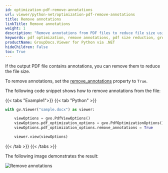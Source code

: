 ```yaml
---
id: optimization-pdf-remove-annotations
url: viewer/python-net/optimization-pdf-remove-annotations
title: Remove annotations
linkTitle: Remove annotations
weight: 1
description: "Remove annotations from PDF files to reduce file size using the GroupDocs.Viewer Python API."
keywords: pdf optimization, remove annotations, pdf size reduction, groupdocs viewer, pdf rendering, annotation removal, pdf compression
productName: GroupDocs.Viewer for Python via .NET
hideChildren: False
toc: True
---
```

If the output PDF file contains annotations, you can remove them to reduce the file size.

To remove annotations, set the [remove_annotations](https://reference.groupdocs.com/viewer/python-net/groupdocs.viewer.options/pdfoptimizationoptions/#properties) property to `True`.

The following code snippet shows how to remove annotations from the file:

{{< tabs "Example1">}}
{{< tab "Python" >}}
```python
with gv.Viewer("sample.docx") as viewer:

    viewOptions = gvo.PdfViewOptions()
    viewOptions.pdf_optimization_options = gvo.PdfOptimizationOptions()
    viewOptions.pdf_optimization_options.remove_annotations = True

    viewer.view(viewOptions)
```
{{< /tab >}}
{{< /tabs >}}

The following image demonstrates the result:

![Remove annotations](/viewer/net/images/developer-guide/pdf-rendering/optimization/optimization-pdf-remove-annotations.png)
